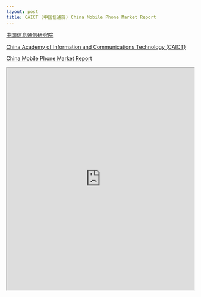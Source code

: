 ```yaml
---
layout: post
title: CAICT (中国信通院) China Mobile Phone Market Report
---
```


[中国信息通信研究院](http://www.caict.ac.cn/)

[China Academy of Information and Communications Technology (CAICT)](http://www.caict.ac.cn/english/)

[China Mobile Phone Market Report](http://www.caict.ac.cn/english/research/rs/)

<iframe src="https://docs.google.com/spreadsheets/d/e/2PACX-1vTUnPnud1-VdSYwXB4-myv2qKcNXLMeFLd2QlPEBs4WPQ9eoU7NiUmwGmozU7nbkKRzVSys-X-5z2hZ/pubhtml?widget=true&amp;headers=false" width="100%" height="600"></iframe>

